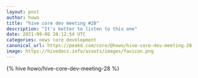 ```yaml
---
layout: post
author: howo
title: "hive core dev meeting #28"
description: "It's better to listen to this one"
date: 2021-09-06 20:12:54 UTC
categories: news core development
canonical_url: https://peakd.com/core/@howo/hive-core-dev-meeting-28
image: https://hivedocs.info/assets/images/favicon.png
---
```

{% hive howo/hive-core-dev-meeting-28 %}
